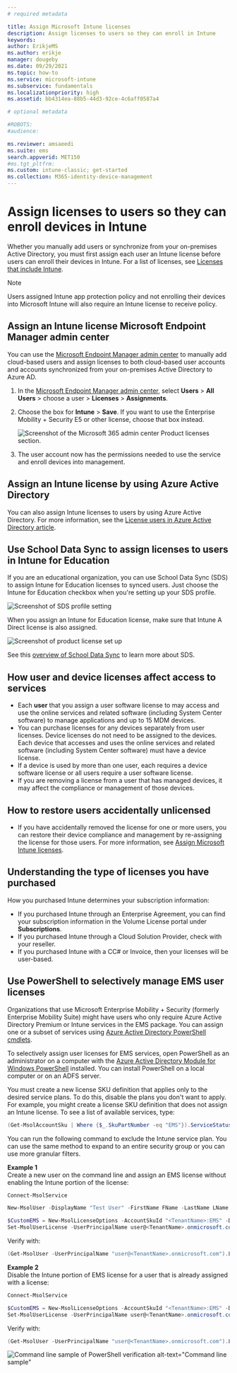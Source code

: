 ```yaml
---
# required metadata

title: Assign Microsoft Intune licenses
description: Assign licenses to users so they can enroll in Intune
keywords:
author: ErikjeMS
ms.author: erikje
manager: dougeby
ms.date: 09/29/2021
ms.topic: how-to
ms.service: microsoft-intune
ms.subservice: fundamentals
ms.localizationpriority: high
ms.assetid: bb4314ea-88b5-44d3-92ce-4c6aff0587a4

# optional metadata

#ROBOTS:
#audience:

ms.reviewer: amsaeedi
ms.suite: ems
search.appverid: MET150
#ms.tgt_pltfrm:
ms.custom: intune-classic; get-started
ms.collection: M365-identity-device-management
---
```


# Assign licenses to users so they can enroll devices in Intune

Whether you manually add users or synchronize from your on-premises Active Directory, you must first assign each user an Intune license before users can enroll their devices in Intune. For a list of licenses, see [Licenses that include Intune](licenses.md).

> [!NOTE]
> Users assigned Intune app protection policy and not enrolling their devices into Microsoft Intune will also require an Intune license to receive policy.

## Assign an Intune license Microsoft Endpoint Manager admin center

You can use the [Microsoft Endpoint Manager admin center](https://go.microsoft.com/fwlink/?linkid=2109431) to manually add cloud-based users and assign licenses to both cloud-based user accounts and accounts synchronized from your on-premises Active Directory to Azure AD.

1. In the [Microsoft Endpoint Manager admin center](https://go.microsoft.com/fwlink/?linkid=2109431), select **Users** > **All Users** > choose a user > **Licenses** > **Assignments**.

2. Choose the box for **Intune** > **Save**. If you want to use the Enterprise Mobility + Security E5 or other license, choose that box instead.

   ![Screenshot of the Microsoft 365 admin center Product licenses section.](./media/licenses-assign/mem-assign-license.png)

3. The user account now has the permissions needed to use the service and enroll devices into management.

## Assign an Intune license by using Azure Active Directory

You can also assign Intune licenses to users by using Azure Active Directory. For more information, see the [License users in Azure Active Directory article](/azure/active-directory/active-directory-licensing-group-assignment-azure-portal). 

## Use School Data Sync to assign licenses to users in Intune for Education

If you are an educational organization, you can use School Data Sync (SDS) to assign Intune for Education licenses to synced users. Just choose the Intune for Education checkbox when you're setting up your SDS profile.  

![Screenshot of SDS profile setting](./media/licenses-assign/i4e-sds-profile-setup-setting.png)

When you assign an Intune for Education license, make sure that Intune A Direct license is also assigned.

![Screenshot of product license set up](./media/licenses-assign/i4e-set-licenses.png)

See this [overview of School Data Sync](https://support.office.com/article/Overview-of-School-Data-Sync-and-Classroom-f3d1147b-4ade-4905-8518-508e729f2e91) to learn more about SDS.

## How user and device licenses affect access to services

- Each **user** that you assign a user software license to may access and use the online services and related software (including System Center software) to manage applications and up to 15 MDM devices.
- You can purchase licenses for any devices separately from user licenses. Device licenses do not need to be assigned to the devices. Each device that accesses and uses the online services and related software (including System Center software) must have a device license.
- If a device is used by more than one user, each requires a device software license or all users require a user software license.
- If you are removing a license from a user that has managed devices, it may affect the compliance or management of those devices.  

## How to restore users accidentally unlicensed

- If you have accidentally removed the license for one or more users, you can restore their device compliance and management by re-assigning the license for those users. For more information, see [Assign Microsoft Intune licenses](../fundamentals/licenses-assign.md#assign-an-intune-license-microsoft-endpoint-manager-admin-center).

## Understanding the type of licenses you have purchased

How you purchased Intune determines your subscription information:

- If you purchased Intune through an Enterprise Agreement, you can find your subscription information in the Volume License portal under **Subscriptions**.
- If you purchased Intune through a Cloud Solution Provider, check with your reseller.
- If you purchased Intune with a CC# or Invoice, then your licenses will be user-based.

## Use PowerShell to selectively manage EMS user licenses
Organizations that use Microsoft Enterprise Mobility + Security (formerly Enterprise Mobility Suite) might have users who only require Azure Active Directory Premium or Intune services in the EMS package. You can assign one or a subset of services using [Azure Active Directory PowerShell cmdlets](/previous-versions/azure/jj151815(v=azure.100)).

To selectively assign user licenses for EMS services, open PowerShell as an administrator on a computer with the [Azure Active Directory Module for Windows PowerShell](/previous-versions/azure/jj151815(v=azure.100)#bkmk_installmodule) installed. You can install PowerShell on a local computer or on an ADFS server.

You must create a new license SKU definition that applies only to the desired service plans. To do this, disable the plans you don't want to apply. For example, you might create a license SKU definition that does not assign an Intune license. To see a list of available services, type:

```powershell
(Get-MsolAccountSku | Where {$_.SkuPartNumber -eq "EMS"}).ServiceStatus
```

You can run the following command to exclude the Intune service plan. You can use the same method to expand to an entire security group or you can use more granular filters.

**Example 1**<br>
Create a new user on the command line and assign an EMS license without enabling the Intune portion of the license:

```powershell
Connect-MsolService

New-MsolUser -DisplayName "Test User" -FirstName FName -LastName LName -UserPrincipalName user@<TenantName>.onmicrosoft.com –Department DName -UsageLocation US

$CustomEMS = New-MsolLicenseOptions -AccountSkuId "<TenantName>:EMS" -DisabledPlans INTUNE_A
Set-MsolUserLicense -UserPrincipalName user@<TenantName>.onmicrosoft.com -AddLicenses <TenantName>:EMS -LicenseOptions $CustomEMS
```

Verify with:

```powershell
(Get-MsolUser -UserPrincipalName "user@<TenantName>.onmicrosoft.com").Licenses.ServiceStatus
```

**Example 2**<br>
Disable the Intune portion of EMS license for a user that is already assigned with a license:

```powershell
Connect-MsolService

$CustomEMS = New-MsolLicenseOptions -AccountSkuId "<TenantName>:EMS" -DisabledPlans INTUNE_A
Set-MsolUserLicense -UserPrincipalName user@<TenantName>.onmicrosoft.com -LicenseOptions $CustomEMS
```

Verify with:

```powershell
(Get-MsolUser -UserPrincipalName "user@<TenantName>.onmicrosoft.com").Licenses.ServiceStatus
```

![Command line sample of PowerShell verification alt-text="Command line sample"](./media/licenses-assign/posh-addlic-verify.png)
